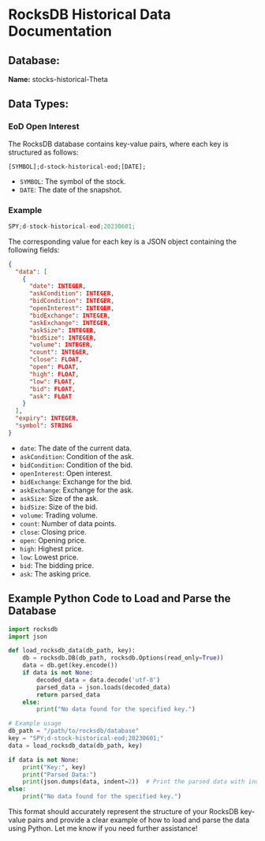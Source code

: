 # RocksDB Historical Data Documentation

## Database:
**Name:** stocks-historical-Theta

## Data Types:

### EoD Open Interest

The RocksDB database contains key-value pairs, where each key is structured as follows:

```
[SYMBOL];d-stock-historical-eod;[DATE];
```

- `SYMBOL`: The symbol of the stock.
- `DATE`: The date of the snapshot.

### Example
```cpp
SPY;d-stock-historical-eod;20230601;
```

The corresponding value for each key is a JSON object containing the following fields:

```json
{
  "data": [
    {
      "date": INTEGER,
      "askCondition": INTEGER,
      "bidCondition": INTEGER,
      "openInterest": INTEGER,
      "bidExchange": INTEGER,
      "askExchange": INTEGER,
      "askSize": INTEGER,
      "bidSize": INTEGER,
      "volume": INTEGER,
      "count": INTEGER,
      "close": FLOAT,
      "open": FLOAT,
      "high": FLOAT,
      "low": FLOAT,
      "bid": FLOAT,
      "ask": FLOAT
    }
  ],
  "expiry": INTEGER,
  "symbol": STRING
}
```

- `date`: The date of the current data.
- `askCondition`: Condition of the ask.
- `bidCondition`: Condition of the bid.
- `openInterest`: Open interest.
- `bidExchange`: Exchange for the bid.
- `askExchange`: Exchange for the ask.
- `askSize`: Size of the ask.
- `bidSize`: Size of the bid.
- `volume`: Trading volume.
- `count`: Number of data points.
- `close`: Closing price.
- `open`: Opening price.
- `high`: Highest price.
- `low`: Lowest price.
- `bid`: The bidding price.
- `ask`: The asking price.

## Example Python Code to Load and Parse the Database

```python
import rocksdb
import json

def load_rocksdb_data(db_path, key):
    db = rocksdb.DB(db_path, rocksdb.Options(read_only=True))
    data = db.get(key.encode())
    if data is not None:
        decoded_data = data.decode('utf-8')
        parsed_data = json.loads(decoded_data)
        return parsed_data
    else:
        print("No data found for the specified key.")

# Example usage
db_path = "/path/to/rocksdb/database"
key = "SPY;d-stock-historical-eod;20230601;"
data = load_rocksdb_data(db_path, key)

if data is not None:
    print("Key:", key)
    print("Parsed Data:")
    print(json.dumps(data, indent=2))  # Print the parsed data with indentation
else:
    print("No data found for the specified key.")
```

This format should accurately represent the structure of your RocksDB key-value pairs and provide a clear example of how to load and parse the data using Python. Let me know if you need further assistance!